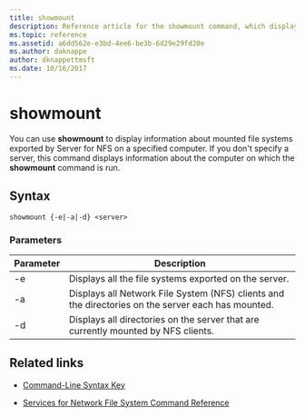 ```yaml
---
title: showmount
description: Reference article for the showmount command, which displays information about mounted file systems exported by Server for NFS on a specified computer.
ms.topic: reference
ms.assetid: a6dd562e-e3bd-4ee6-be3b-6d29e29fd20e
ms.author: daknappe
author: dknappettmsft
ms.date: 10/16/2017
---
```


# showmount



You can use **showmount** to display information about mounted file systems exported by Server for NFS on a specified computer. If you don't specify a server, this command displays information about the computer on which the **showmount** command is run.

## Syntax

```
showmount {-e|-a|-d} <server>
```

### Parameters

| Parameter | Description |
|--|--|
| -e | Displays all the file systems exported on the server. |
| -a | Displays all Network File System (NFS) clients and the directories on the server each has mounted. |
| -d | Displays all directories on the server that are currently mounted by NFS clients. |

## Related links

- [Command-Line Syntax Key](command-line-syntax-key.md)

- [Services for Network File System Command Reference](services-for-network-file-system-command-reference.md)
